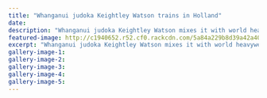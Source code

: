 ```yaml
---
title: "Whanganui judoka Keightley Watson trains in Holland"
date: 
description: "Whanganui judoka Keightley Watson mixes it with world heavyweights in Holland for the next five weeks..."
featured-image: http://c1940652.r52.cf0.rackcdn.com/5a84a229b8d39a42a4000622/Keightley-20-dec-2017.jpg
excerpt: "Whanganui judoka Keightley Watson mixes it with world heavyweights in Holland for the next five weeks."
gallery-image-1: 
gallery-image-2: 
gallery-image-3: 
gallery-image-4: 
gallery-image-5: 
---
```


